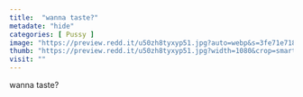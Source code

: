 ```yaml
---
title:  "wanna taste?"
metadate: "hide"
categories: [ Pussy ]
image: "https://preview.redd.it/u50zh8tyxyp51.jpg?auto=webp&s=3fe71e7188c86a3ecbf2188a78e92770a4fe6349"
thumb: "https://preview.redd.it/u50zh8tyxyp51.jpg?width=1080&crop=smart&auto=webp&s=6f0a884c15f13700544c45ef8e8d389ce6655425"
visit: ""
---
```

wanna taste?
